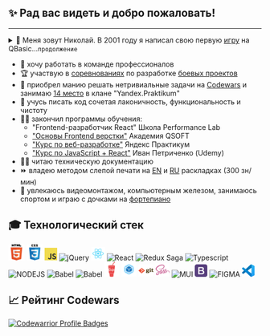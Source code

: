 ## ✨ Рад вас видеть и добро пожаловать!
***
 <details>
  <summary>📝 Меня зовут Николай. В 2001 году я написал свою первую <a href="https://github.com/NikolayMishaev/pc-simulator-game" title="репозиторий игры">игру</a> на QBasic...<code>продолжение</code></summary>
Интересный факт, что игра была написана одним днем, в который и произошло мое первое знакомство с этим языком как с языками программирования в целом. Мне понравилось писать код и я начал работать над продолжением, выбрав DarkBasic. Но доделать игру не удалось, т.к. началась подготовка к поступлению в институт. Родители не хотели нарушать династию агрономов в поколении :) После его окончания, я несколько лет работал по специальности. У меня появилась семья и дети. Началась серьезная жизнь. Еще 10 лет я отдал транспортной компании. Мне всегда хотелось использовать свой потенциал. Как-то раз я увидел рекламу Яндекс Практикума, который привлек мое внимание и убедил в реальности осуществления мечты. Я решил рискнуть и изменить свою жизнь. С интересом прошел обучение и с радостью возвращаюсь к своему хобби детства, чтобы превратить его в любимую работу!
</details>

- :briefcase: хочу работать в команде профессионалов
- :trophy: участвую в [соревнованиях](https://disk.yandex.ru/i/UcB2N2GiiFfKJQ) по разработке [боевых проектов](https://github.com/NikolayMishaev/BBBS "репозиторий верстки сайта «Старшие Братья Старшие Сестры»")
- :key: приобрел манию решать нетривиальные задачи на [Codewars](https://www.codewars.com/users/NikolayMishaev "мой профиль на Codewars") и занимаю [14 место](https://disk.yandex.ru/i/YM3ENReCRffZdQ "таблица с рейтингом") в клане "Yandex.Praktikum"
- :dart: учусь писать код сочетая лаконичность, функциональность и чистоту
- 👨‍🎓 закончил программы обучения: 
    - "Frontend-разработчик React" Школа Performance Lab
    -  ["Основы Frontend верстки"](https://disk.yandex.ru/i/cm-RFJKRUzjiwg "диплом об окончании") Академия QSOFT
    -  ["Курс по веб-разработке"](https://disk.yandex.ru/i/hDpPW_DDNf6ECw "диплом об окончании") Яндекс Практикум
    -  ["Курс по JavaScript + React"](https://disk.yandex.ru/i/LyDiSH9NiTidBA "сертификат об окончании") Иван Петриченко (Udemy)
- 🕵️‍♂️ читаю техническую документацию
- ⏩ владею методом слепой печати на [EN](https://disk.yandex.ru/i/inxNofPJ14Z7IQ "сертификат теста печати") и [RU](https://disk.yandex.ru/i/nB6UAldkecHn0g "сертификат теста печати") раскладках (300 зн/мин)
- 🎥 увлекаюсь видеомонтажом, компьютерным железом, занимаюсь спортом и играю с дочками на [фортепиано](https://youtu.be/UHtE-Ha_QPY "ролик моей игры")

## 🎓 Технологический стек
<p>
    <img src="https://raw.githubusercontent.com/github/explore/80688e429a7d4ef2fca1e82350fe8e3517d3494d/topics/html/html.png" alt="HTML" height="32" title="HTML">
    <img src="https://raw.githubusercontent.com/github/explore/80688e429a7d4ef2fca1e82350fe8e3517d3494d/topics/css/css.png" alt="CSS" height="32" title="CSS">
 <img src="https://raw.githubusercontent.com/github/explore/80688e429a7d4ef2fca1e82350fe8e3517d3494d/topics/javascript/javascript.png" alt="Javascript" height="25" title="JAVASCRIPT">
  <img src="https://www.pnguniverse.com/wp-content/uploads/2020/10/jQuery-Logo.png" alt="jQuery" width="70" height="25" title='JQUERY'>
  <img src="https://raw.githubusercontent.com/github/explore/80688e429a7d4ef2fca1e82350fe8e3517d3494d/topics/react/react.png" alt="React" height="27" title='REACT.js'>
    <img src="https://pbs.twimg.com/media/D8ysskzX4AYURAR.png" alt="React" height="25" title='Redux'>
    <img src="https://1.bp.blogspot.com/-9BW-rKNA1Bo/WX1qIYZc1WI/AAAAAAAAAeQ/_zk7dH30WvglCQwMeNxvxSoYnEl74cABgCLcBGAs/s400/sagas.png" alt="Redux Saga" height="25" title='Redux Saga'>
    <img src="https://logema.org/local/templates/.default/img/outsource/typescript.svg" alt="Typescript" height="22" title='Typescript'>
  <img src="https://raw.githubusercontent.com/dereknguyen269/dereknguyen269/master/images/nodejs.png" alt="NODEJS" height="28" title="NODE.js">
  <img src="https://camo.githubusercontent.com/472451cf748d80f8adc903c7f81e0386a0ec9569191fad0f90b626b0b50ed444/68747470733a2f2f696d672e736869656c64732e696f2f62616467652f2d457870726573732d3030303030303f6c6f676f3d65787072657373266c6f676f436f6c6f723d7768697465" alt="Babel" height="27" width=90" title="EXPRESS">
      <img src="https://camo.githubusercontent.com/c752788418bd2eacd1e553b449e32ef86db0817f9af5898dcece6006e1450f58/68747470733a2f2f696d672e736869656c64732e696f2f62616467652f2d4d6f6e676f44422d3536613134623f6c6f676f3d6d6f6e676f6462266c6f676f436f6c6f723d7768697465" alt="Babel" height="25" width="100" title="MONGODB">
 <img src="https://raw.githubusercontent.com/github/explore/80688e429a7d4ef2fca1e82350fe8e3517d3494d/topics/gulp/gulp.png" alt="GULP" height="30" title="GULP">
 <img src="https://raw.githubusercontent.com/github/explore/80688e429a7d4ef2fca1e82350fe8e3517d3494d/topics/webpack/webpack.png" alt="Webpack" height="30" title="WEBPACK">
 <img src="https://raw.githubusercontent.com/github/explore/80688e429a7d4ef2fca1e82350fe8e3517d3494d/topics/git/git.png" alt="git" width="30" height="25" title="GIT">
        <img src="https://raw.githubusercontent.com/github/explore/80688e429a7d4ef2fca1e82350fe8e3517d3494d/topics/sass/sass.png" alt="SASS" height="28" title="SASS">
        <img src="https://avatars.mds.yandex.net/i?id=67730794e9559bc3872fdec07c4afd74-5560397-images-thumbs&n=13" alt="MUI" height="25" title="MUI">
    <img src="https://raw.githubusercontent.com/github/explore/80688e429a7d4ef2fca1e82350fe8e3517d3494d/topics/bootstrap/bootstrap.png" alt="BOOTSTRAP" height="25" title="BOOTSTRAP">
      <img src="https://4.bp.blogspot.com/-LiJZ5I8E7K8/XIe_GeI5glI/AAAAAAAAIuw/4Awu8j8r0P8TKBXzyxyslHEfplOlK9-6QCK4BGAYYCw/s640/icon%2Bfigma%2Bvector.png" alt="FIGMA" height="25" title="FIGMA">
    <img src="https://raw.githubusercontent.com/github/explore/80688e429a7d4ef2fca1e82350fe8e3517d3494d/topics/visual-studio-code/visual-studio-code.png" alt="VS Code" height="25" title = VS_CODE>
    
<p/>

## :chart_with_upwards_trend: Рейтинг Codewars
[![Codewarrior Profile Badges](https://www.codewars.com/users/NikolayMishaev/badges/large)](https://www.codewars.com/users/NikolayMishaev) 
